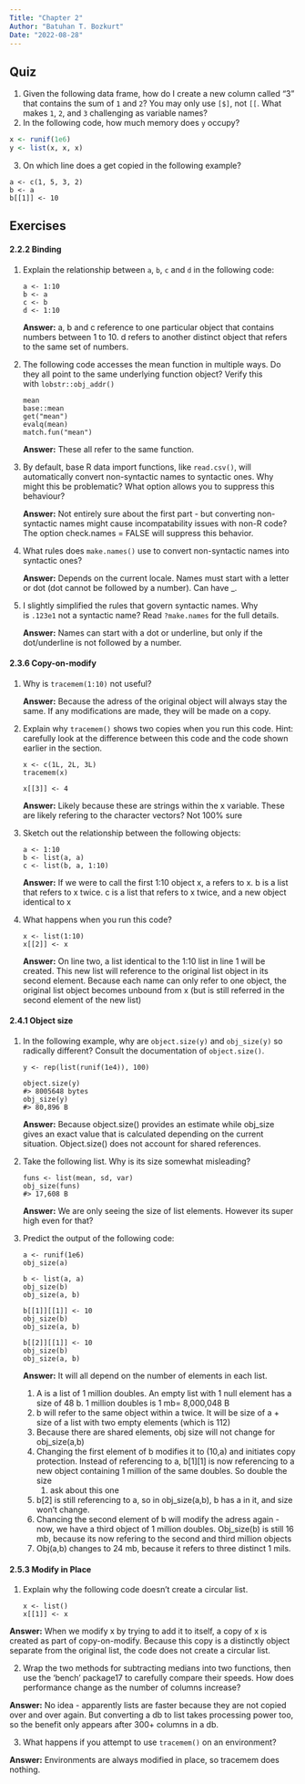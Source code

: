 ```yaml
---
Title: "Chapter 2"
Author: "Batuhan T. Bozkurt"
Date: "2022-08-28"
---
```


## Quiz
1. Given the following data frame, how do I create a new column called “3” that contains the sum of `1` and `2`? You may only use `[$]`, not `[[`. What makes `1`, `2`, and `3` challenging as variable names?
2. In the following code, how much memory does `y` occupy?
```R
x <- runif(1e6)
y <- list(x, x, x)
```
3. On which line does a get copied in the following example?
```
a <- c(1, 5, 3, 2)
b <- a
b[[1]] <- 10
```

## Exercises
#### 2.2.2 Binding
1.  Explain the relationship between `a`, `b`, `c` and `d` in the following code:
    
    ```
    a <- 1:10
    b <- a
    c <- b
    d <- 1:10
    ```

	**Answer:** a, b and c reference to one particular object that contains numbers between 1 to 10. d refers to another distinct object that refers to the same set of numbers.

2.  The following code accesses the mean function in multiple ways. Do they all point to the same underlying function object? Verify this with `lobstr::obj_addr()`
    
    ```
    mean
    base::mean
    get("mean")
    evalq(mean)
    match.fun("mean")
    ```

	**Answer:** These all refer to the same function.

3.  By default, base R data import functions, like `read.csv()`, will automatically convert non-syntactic names to syntactic ones. Why might this be problematic? What option allows you to suppress this behaviour?

	**Answer:** Not entirely sure about the first part - but converting non-syntactic names might cause incompatability issues with non-R code? The option check.names = FALSE will suppress this behavior.

4.  What rules does `make.names()` use to convert non-syntactic names into syntactic ones?

	**Answer:** Depends on the current locale. Names must start with a letter or dot (dot cannot be followed by a number). Can have _.

5.  I slightly simplified the rules that govern syntactic names. Why is `.123e1` not a syntactic name? Read `?make.names` for the full details.

	**Answer:** Names can start with a dot or underline, but only if the dot/underline is not followed by a number. 


#### 2.3.6 Copy-on-modify
1. Why is `tracemem(1:10)` not useful?

    **Answer:** Because the adress of the original object will always stay the same. If any modifications are made, they will be made on a copy.
    
2.  Explain why `tracemem()` shows two copies when you run this code. Hint: carefully look at the difference between this code and the code shown earlier in the section.

    ```
    x <- c(1L, 2L, 3L)
    tracemem(x)
    
    x[[3]] <- 4
    ```

	**Answer:** Likely because these are strings within the x variable. These are likely refering to the character vectors? Not 100% sure

3.  Sketch out the relationship between the following objects:
    
    ```
    a <- 1:10
    b <- list(a, a)
    c <- list(b, a, 1:10)
    ```

	**Answer:** If we were to call the first 1:10 object x, a refers to x. b is a list that refers to x twice. c is a list that refers to x twice, and a new object identical to x

4.  What happens when you run this code?
    
    ```
    x <- list(1:10)
    x[[2]] <- x
    ```
    
    **Answer:** On line two, a list identical to the 1:10 list in line 1 will be created. This new list will reference to the original list object in its second element. Because each name can only refer to one object, the original list object becomes unbound from x (but is still referred in the second element of the new list)

#### 2.4.1 Object size

1.  In the following example, why are `object.size(y)` and `obj_size(y)` so radically different? Consult the documentation of `object.size()`.
    
    ```
    y <- rep(list(runif(1e4)), 100)
    
    object.size(y)
    #> 8005648 bytes
    obj_size(y)
    #> 80,896 B
    ```
    
    **Answer:** Because object.size() provides an estimate while obj_size gives an exact value that is calculated depending on the current situation. Object.size() does not account for shared references.
    
2.  Take the following list. Why is its size somewhat misleading?
    
    ```
    funs <- list(mean, sd, var)
    obj_size(funs)
    #> 17,608 B
    ```
    
    **Answer:** We are only seeing the size of list elements. However its super high even for that?
    
3.  Predict the output of the following code:
    
    ```
    a <- runif(1e6)
    obj_size(a)
    
    b <- list(a, a)
    obj_size(b)
    obj_size(a, b)
    
    b[[1]][[1]] <- 10
    obj_size(b)
    obj_size(a, b)
    
    b[[2]][[1]] <- 10
    obj_size(b)
    obj_size(a, b)
    ```
    
    **Answer:** 
    It will all depend on the number of elements in each list.
    1.  A is a list of 1 million doubles. An empty list with 1 null element has a size of 48 b. 1 million doubles is 1 mb= 8,000,048 B
    2.  b will refer to the same object within a twice. It will be size of a + size of a list with two empty elements (which is 112)
    3.  Because there are shared elements, obj size will not change for obj_size(a,b)
    4.  Changing the first element of b modifies it to (10,a) and initiates copy protection. Instead of referencing to a, b[1][1] is now referencing to a new object containing 1 million of the same doubles. So double the size
        1.  ask about this one
    5.  b[2] is still referencing to a, so in obj_size(a,b), b has a in it, and size won’t change.
    6.  Chancing the second element of b will modify the adress again - now, we have a third object of 1 million doubles. Obj_size(b) is still 16 mb, because its now refering to the second and third million objects
    7.  Obj(a,b) changes to 24 mb, because it refers to three distinct 1 mils.

#### 2.5.3 Modify in Place
1.  Explain why the following code doesn’t create a circular list.
    
    ```
    x <- list()
    x[[1]] <- x
    ```
    
 **Answer:**    When we modify x by trying to add it to itself, a copy of x is created as part of copy-on-modify. Because this copy is a distinctly object separate from the original list, the code does not create a circular list.
    
2.  Wrap the two methods for subtracting medians into two functions, then use the ‘bench’ package17 to carefully compare their speeds. How does performance change as the number of columns increase?
    
**Answer:** No idea - apparently lists are faster because they are not copied over and over again. But converting a db to list takes processing power too, so the benefit only appears after 300+ columns in a db.
    
3.  What happens if you attempt to use `tracemem()` on an environment?

**Answer:** Environments are always modified in place, so tracemem does nothing.

